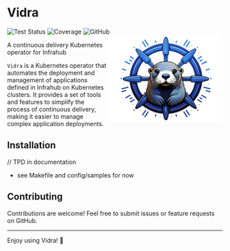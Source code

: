 # Vidra
![Test Status](https://img.shields.io/github/actions/workflow/status/SimLi1333/vidra/main.yaml?label=Tests&style=flat-square)
![Coverage](https://img.shields.io/endpoint?url=https://simli1333.github.io/vidra/coverage-badge.json)
![GitHub](https://img.shields.io/github/license/SimLi1333/vidra?style=flat-square)
<img src=".github/logo.png" alt="Nornir Conditional Runner Logo" height="200" align="right">

A continuous delivery Kubernetes operator for Infrahub

`Vidra` is a Kubernetes operator that automates the deployment and management of applications defined in Infrahub on Kubernetes clusters. It provides a set of tools and features to simplify the process of continuous delivery, making it easier to manage complex application deployments.
## Installation
// TPD in documentation
- see Makefile and config/samples for now

## Contributing

Contributions are welcome! Feel free to submit issues or feature requests on GitHub.

--- 
Enjoy using Vidra! 🎉